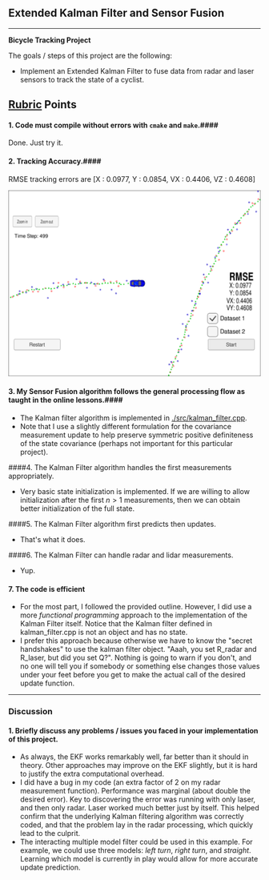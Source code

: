 ## Extended Kalman Filter and Sensor Fusion
---

**Bicycle Tracking Project**

The goals / steps of this project are the following:

* Implement an Extended Kalman Filter to fuse data from radar and laser sensors to track the state of a cyclist.

[//]: # "Image References"
[image1]: ./images/rmse.png
## [Rubric](https://review.udacity.com/#!/rubrics/513/view) Points
#### 1. Code must compile without errors with `cmake` and `make`.####



Done.  Just try it.

#### 2. Tracking Accuracy.####

RMSE tracking errors are [X : 0.0977, Y : 0.0854, VX : 0.4406, VZ : 0.4608]

![alt text][image1]

#### 3. My Sensor Fusion algorithm follows the general processing flow as taught in the online lessons.####

* The Kalman filter algorithm is implemented in [./src/kalman_filter.cpp](./src/kalman_filter.cpp).
* Note that I use a slightly different formulation for the covariance measurement update to help preserve symmetric positive definiteness of the state covariance (perhaps not important for this particular project). 

####4. The Kalman Filter algorithm handles the first measurements appropriately.

* Very basic state initialization is implemented.  If we are willing to allow initialization after the first $n>1$ measurements, then we can obtain better initialization of the full state.

####5. The Kalman Filter algorithm first predicts then updates.

* That's what it does.

####6. The Kalman Filter can handle radar and lidar measurements.

* Yup.

#### 7. The code is efficient

* For the most part, I followed the provided outline.  However, I did use a more _functional programming_ approach to the implementation of the Kalman Filter itself.  Notice that the Kalman filter defined  in kalman_filter.cpp is not an object and has no state.
* I prefer this approach because otherwise we have to know the "secret handshakes" to use the kalman filter object.  "Aaah, you set R_radar and R_laser, but did you set Q?".  Nothing is going to warn if you don't, and no one will tell you if somebody or something else changes those values under your feet before you get to make the actual call of the desired update function.

---

### Discussion

#### 1. Briefly discuss any problems / issues you faced in your implementation of this project.  

* As always, the EKF works remarkably well, far better than it should in theory.  Other approaches may improve on the EKF slightly, but it is hard to justify the extra computational overhead.
* I did have a bug in my code (an extra factor of 2 on my radar measurement function).  Performance was marginal (about double the desired error).  Key to discovering the error was running with only laser, and then only radar.  Laser worked much better just by itself.  This helped confirm that the underlying Kalman filtering algorithm was correctly coded, and that the problem lay in the radar processing, which quickly lead to the culprit.
* The interacting multiple model filter could be used in this example.  For example, we could use three models: _left turn_, _right turn_, and _straight_.  Learning which model is currently in play would allow for more accurate update prediction.

